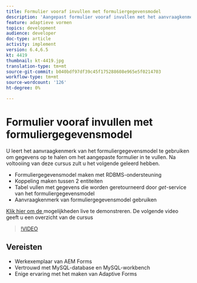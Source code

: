 ```yaml
---
title: Formulier vooraf invullen met formuliergegevensmodel
description: 'Aangepast formulier vooraf invullen met het aanvraagkenmerk van het formuliergegevensmodel '
feature: adaptieve vormen
topics: development
audience: developer
doc-type: article
activity: implement
version: 6.4,6.5
kt: 4419
thumbnail: kt-4419.jpg
translation-type: tm+mt
source-git-commit: b040bdf97df39c45f175288608e965e5f0214703
workflow-type: tm+mt
source-wordcount: '126'
ht-degree: 0%

---
```



# Formulier vooraf invullen met formuliergegevensmodel

U leert het aanvraagkenmerk van het formuliergegevensmodel te gebruiken om gegevens op te halen om het aangepaste formulier in te vullen.
Na voltooiing van deze cursus zult u het volgende geleerd hebben.

* Formuliergegevensmodel maken met RDBMS-ondersteuning
* Koppeling maken tussen 2 entiteiten
* Tabel vullen met gegevens die worden geretourneerd door _get_-service van het formuliergegevensmodel
* Aanvraagkenmerk van formuliergegevensmodel gebruiken


[Klik hier om de ](https://forms.enablementadobe.com/content/dam/formsanddocuments/fdmwithrequestparameterinurl/jcr:content?wcmmode=disabled&amp;empID=207)
mogelijkheden live te demonstreren. De volgende video geeft u een overzicht van de cursus
>[!VIDEO](https://video.tv.adobe.com/v/36387/quality=9)

## Vereisten

* Werkexemplaar van AEM Forms
* Vertrouwd met MySQL-database en MySQL-workbench
* Enige ervaring met het maken van Adaptive Forms

